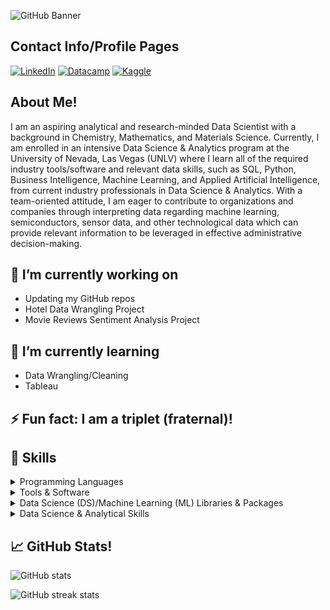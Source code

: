 ![GitHub Banner](https://user-images.githubusercontent.com/79961362/193440728-b8e83cb7-e081-47dd-8d43-33aaeaae6dfd.png)

## Contact Info/Profile Pages
[![LinkedIn](https://img.shields.io/badge/LinkedIn-Profile-informational?style=social&logo=linkedin&logoColor=blue)](https://www.linkedin.com/in/www.linkedin.com/in/collinbashore)
[![Datacamp](https://img.shields.io/badge/Datacamp-Profile-informational?style=flat&logo=datacamp&logoColor=03E860)](https://www.datacamp.com/profile/collinbashore)
[![Kaggle](https://img.shields.io/badge/Kaggle-Profile-informational?style=flat&logo=kaggle&logoColor=white)](https://www.kaggle.com/collinbashore)

## About Me!
I am an aspiring analytical and research-minded Data Scientist with a background in Chemistry, Mathematics, and Materials Science. Currently, I am enrolled in an intensive Data Science & Analytics program at the University of Nevada, Las Vegas (UNLV) where I learn all of the required industry tools/software and relevant data skills, such as SQL, Python, Business Intelligence, Machine Learning, and Applied Artificial Intelligence, from current industry professionals in Data Science & Analytics. With a team-oriented attitude, I am eager to contribute to organizations and companies through interpreting data regarding machine learning, semiconductors, sensor data, and other technological data which can provide relevant information to be leveraged in effective administrative decision-making.

## 🔭 I’m currently working on
  - Updating my GitHub repos
  - Hotel Data Wrangling Project
  - Movie Reviews Sentiment Analysis Project

## 🌱 I’m currently learning
  - Data Wrangling/Cleaning
  - Tableau

## ⚡ Fun fact: I am a triplet (fraternal)!

## 💼  Skills

<details>
<summary>Programming Languages</summary>

![SQL](https://img.shields.io/badge/Code-SQL-informational?style=flat&color=008080)
![Python](https://img.shields.io/badge/Code-Python-informational?style=falt&logo=python&logoColor=ffdd54&color=008080)
</details>

<details>
<summary>Tools & Software</summary>

![Microsoft Excel](https://img.shields.io/badge/Tool-Microsoft_Excel-informational?style=flat&logo=microsoft-excel&logoColor=white&color=008080)
![Jupyter Notebook](https://img.shields.io/badge/Tool-Jupyter-informational?style=flat&logo=jupyter&logoColor=orange&color=008080)
![MySQL](https://img.shields.io/badge/Database-MySQL-informational?style=flat&logo=mysql&logoColor=white&color=008080)
</details>

<details>
<summary>Data Science (DS)/Machine Learning (ML) Libraries & Packages</summary>

![Matplotlib](https://img.shields.io/badge/DS-Matplotlib-%23ffffff.svg?style=flat&logo=Matplotlib&logoColor=black&color=008080)
![NumPy](https://img.shields.io/badge/DS-numpy-%23013243.svg?style=flat&logo=numpy&logoColor=white&color=008080)
![Pandas](https://img.shields.io/badge/DS-pandas-%23150458.svg?style=flat&logo=pandas&logoColor=white&color=008080)
![Plotly](https://img.shields.io/badge/DS-Plotly-%233F4F75.svg?style=flat&logo=plotly&logoColor=white&color=008080)
![SciPy](https://img.shields.io/badge/DS-SciPy-%230C55A5.svg?style=flat&logo=scipy&logoColor=%white&color=008080)
![Seaborn](https://img.shields.io/badge/DS-Seaborn-%230C55A5.svg?style=flat&logo=seaborn&logoColor=%white&color=008080)
</details>

<details>
<summary>Data Science & Analytical Skills</summary>
<ul>
<li>Descriptive Statistics</li>
<li>Inferential Statistics</li>
<li>Linear Regression</li>
<li>Exploratory Data Analysis</li>
<li>Data Wrangling/Cleaning</li>
<li>Data Storytelling</li>
</ul>
</details>

## &#x1f4c8; GitHub Stats!

![GitHub stats](https://github-readme-stats.vercel.app/api?username=collinbashore&show_icons=true&theme=gotham)  

![GitHub streak stats](https://github-readme-streak-stats.herokuapp.com/?user=collinbashore&theme=gotham)  

